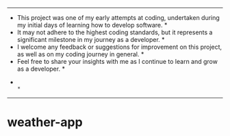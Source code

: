*******************************************************************************************************************************
* This project was one of my early attempts at coding, undertaken during my initial days of learning how to develop software. *
* It may not adhere to the highest coding standards, but it represents a significant milestone in my journey as a developer.  *
* I welcome any feedback or suggestions for improvement on this project, as well as on my coding journey in general.          *
* Feel free to share your insights with me as I continue to learn and grow as a developer.                                    *
*                                                                                                                             *
*******************************************************************************************************************************

# weather-app


